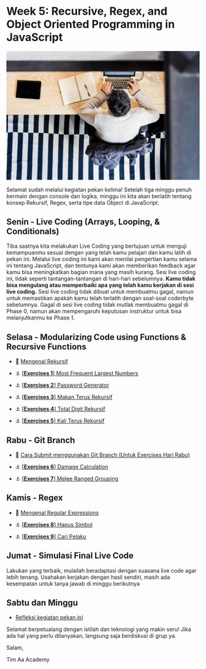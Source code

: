 # Week 5: Recursive, Regex, and Object Oriented Programming in JavaScript

![Header](./week-5/assets/header-w5.jpg)

Selamat sudah melalui kegiatan pekan kelima! Setelah tiga minggu penuh bermain dengan console dan logika, minggu ini kita akan berlatih tentang konsep Rekursif, Regex, serta tipe data Object di JavaScript.

## Senin - Live Coding (Arrays, Looping, & Conditionals)

Tiba saatnya kita melakukan Live Coding yang bertujuan untuk menguji kemampuanmu sesuai dengan yang telah kamu pelajari dan kamu latih di pekan ini. Melalui live coding ini kami akan menilai pengertian kamu selama ini tentang JavaScript, dan tentunya kami akan memberikan feedback agar kamu bisa meningkatkan bagian mana yang masih kurang. Sesi live coding ini, tidak seperti tantangan-tantangan di hari-hari sebelumnya. **Kamu tidak bisa mengulang atau memperbaiki apa yang telah kamu kerjakan di sesi live coding.** Sesi live coding tidak dibuat untuk membuatmu gagal, namun untuk memastikan apakah kamu telah terlatih dengan soal-soal coderbyte sebelumnya. Gagal di sesi live coding tidak mutlak membuatmu gagal di Phase 0, namun akan mempengaruhi keputusan instruktur untuk bisa melanjutkanmu ke Phase 1.

## Selasa - Modularizing Code using Functions & Recursive Functions
- :notebook_with_decorative_cover:
[Mengenal Rekursif](./week-5/learn/js-function-recursive.md)

- :anchor: [[**Exercises 1**] Most Frequent Largest Numbers](./week-5/challenge/challenge-most-frequent-largest-numbers.md)
- :anchor: [[**Exercises 2**] Password Generator](./week-5/challenge/challenge-password-generator.md)
- :anchor: [[**Exercises 3**] Makan Terus Rekursif](./week-5/challenge/challenge-makan-terus.md)
- :anchor: [[**Exercises 4**] Total Digit Rekursif](./week-5/challenge/challenge-total-digit.md)
- :anchor: [[**Exercises 5**] Kali Terus Rekursif](./week-5/challenge/challenge-kali-terus.md)


## Rabu - Git Branch
- :notebook_with_decorative_cover:
[Cara Submit menggunakan Git Branch (Untuk Exercises Hari Rabu)](./week-5/learn/submitting-on-a-new-branch.md)

- :anchor: [[**Exercises 6**] Damage Calculation](./week-5/challenge/challenge-damage-calculation.md)
- :anchor: [[**Exercises 7**] Melee Ranged Grouping](./week-5/challenge/challenge-melee-ranged-grouping.md)


## Kamis - Regex
- :notebook_with_decorative_cover:
[Mengenal Regular Expressions](./week-5/learn/regular-expressions.md)

- :anchor:
[[**Exercises 8**] Hapus Simbol](./week-5/challenge/challenge-hapus-simbol.md)
- :anchor:
[[**Exercises 9**] Cari Pelaku](./week-5/challenge/challenge-cari-pelaku.md)

## Jumat - Simulasi Final Live Code
Lakukan yang terbaik, mulailah beradaptasi dengan suasana live code agar lebih tenang. Usahakan kerjakan dengan hasil sendiri, masih ada kesempatan untuk tanya jawab di minggu berikutnya

## Sabtu dan Minggu

- [Refleksi kegiatan pekan ini](./week-5/learn/kegiatan-weekend-5.md)

Selamat berpetualang dengan istilah dan teknologi yang makin seru! Jika ada hal yang perlu ditanyakan, langsung saja berdiskusi di grup ya.

Salam,

Tim Aa Academy
